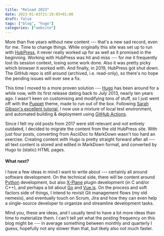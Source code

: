 ```yaml
---
title: "Reload 2023"
date: 2023-01-03T21:19:03+01:00
draft: false
tags: ["blog", "hugo"]
categories: ["website"]
---
```


More than five years without new content --- that's a new sad record, even for me. Time to change things. While originally this site was set up to run with [HubPress](https://github.com/HubPress/hubpress.io), it never really worked up for as well as it promised in the beginning. Working with HubPress was hit and miss --- for me it frequently lost its session context, losing some work done. Also it was pretty picky which browser it worked with. And finally, in 2019, HubPress got shut down. The GitHub repo is still around (archived, i.e. read-only), so there's no hope the pending issues will ever see a fix.

This time I moved to a more proven solution --- [Hugo](https://gohugo.io/) has been around for a while now, with its first release dating back to July 2013, nearly ten years ago. I wasn't keen on customising and modifying tons of stuff, so I just went off with the [Puppet](https://themes.gohugo.io/themes/hugo-theme-puppet/) theme, made to run out of the box. Following [Sarah Gibson's excellent tutorial](https://sgibson91.github.io/blog/hugo-tutorial/), I now use a mixture of local test environment, and automated building & deployment using [GitHub Actions](https://github.com/features/actions).

Since I felt my old posts from 2017 were still relevant and not entirely outdated, I decided to migrate the content from the old HubPress site. With just four posts, converting from AsciiDoc to MarkDown wasn't too hard an exercise. Creating content with Hugo is pretty straight forward after all --- all text content is stored and edited in MarkDown format, and converted by Hugo to (static) HTML pages.

#### What next?

I have a few ideas in mind I want to write about --- certainly all around software development. On the technical side, there will be content around [Python](https://www.python.org/) development, but also [X-Plane](https://www.x-plane.com/) plugin development (in C and/or C++), and perhaps a bit about [Go](https://go.dev/) and [Vue.js](https://vuejs.org/). On the process and soft factors side of things, I intend to revisit Git management flows (my old nemesis), and eventually touch on Scrum, Jira and how they can even help a single-source developer to organize and streamline development tasks.

Mind you, these are ideas, and I usually tend to have a lot more ideas than time to materialize them. I can't tell yet what the posting frequency on this blog might be --- in average something between monthly and quarterly I guess, hopefully not any slower than that, but likely also not much faster.
